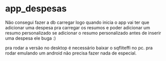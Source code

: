 # app_despesas

Não consegui fazer a db carregar logo quando inicia o app 
vai ter que adicionar uma despesa pra carregar os resumos e poder adicionar um resumo personalizado
se adicionar o resumo personalizado antes de inserir uma despesa ele buga :)

pra rodar a versão no desktop é necessário baixar o sqfliteffi no pc.
pra rodar emulando um android não precisa fazer nada de especial.